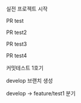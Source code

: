 실전 프로젝트 시작

PR test

PR test2

PR test3


PR test4

커밋테스트 1호기

develop 브랜치 생성

develop -> feature/test1 분기